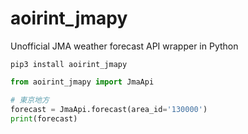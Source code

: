 # aoirint_jmapy

Unofficial JMA weather forecast API wrapper in Python

```shell
pip3 install aoirint_jmapy
```

```python
from aoirint_jmapy import JmaApi

# 東京地方
forecast = JmaApi.forecast(area_id='130000')
print(forecast)
```

